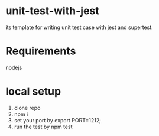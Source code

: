 # unit-test-with-jest
its template for writing unit test case with jest and supertest.

# Requirements
nodejs

# local setup
1. clone repo
2. npm i
3. set your port by export PORT=1212;
4. run the test by npm test
